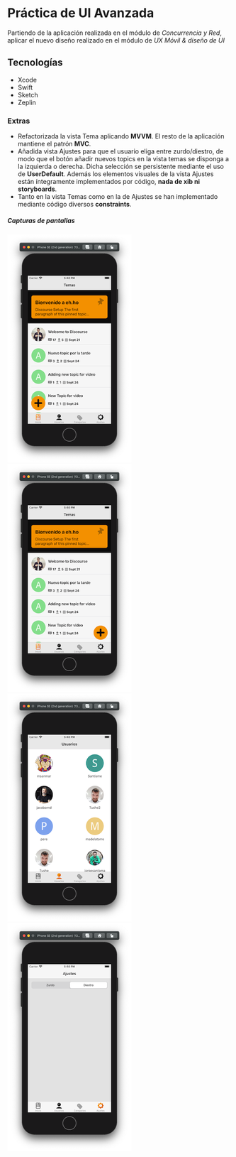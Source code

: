 # Práctica de UI Avanzada

Partiendo de la aplicación realizada en el módulo de _Concurrencia y Red_, aplicar el nuevo diseño realizado en el módulo de _UX Móvil & diseño de UI_

## Tecnologías

- Xcode
- Swift
- Sketch
- Zeplin

### Extras

- Refactorizada la vista Tema aplicando **MVVM**. El resto de la aplicación mantiene el patrón **MVC**.
- Añadida vista Ajustes para que el usuario eliga entre zurdo/diestro, de modo que el botón añadir nuevos topics en la vista temas se disponga a la izquierda o derecha. Dicha selección se persistente mediante el uso de **UserDefault**. Además los elementos visuales de la vista Ajustes están íntegramente implementados por código, **nada de xib ni storyboards**.
- Tanto en la vista Temas como en la de Ajustes se han implementado mediante código diversos **constraints**.

##### Capturas de pantallas

![homeL](./screens/homeL.png "Home left")
![homeR](./screens/homeR.png "Home right")
![users](./screens/users.png "Users")
![settings](./screens/settings.png "Settings")
